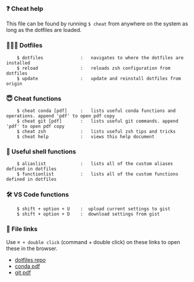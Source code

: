 ### ❓ Cheat help

This file can be found by running `$ cheat` from anywhere on the system as long as the dotfiles are loaded.

### 👨🏻‍💻 Dotfiles

```
    $ dotfiles              :   navigates to where the dotfiles are installed
    $ reload                :   reloads zsh configuration from dotfiles
    $ update                :   update and reinstall dotfiles from origin
```

### 😇 Cheat functions

```
    $ cheat conda [pdf]     :   lists useful conda functions and operations. append 'pdf' to open pdf copy 
    $ cheat git [pdf]       :   lists useful git commands. append 'pdf' to open pdf copy   
    $ cheat zsh             :   lists useful zsh tips and tricks
    $ cheat help            :   views this help document
```

### 🦪 Useful shell functions

```
    $ aliaslist             :   lists all of the custom aliases defined in dotfiles
    $ functionlist          :   lists all of the custom functions defined in dotfiles
```

### 🛠  VS Code functions

```
    $ shift + option + U    :  upload current settings to gist
    $ shift + option + D    :  download settings from gist
```

### 📁 File links

Use `⌘ + double click` (command + double click) on these links to open these in the browser.

* [dotfiles repo](https://github.com/jshvn/dotfiles)
* [conda pdf](https://github.com/jshvn/dotfiles/blob/master/zsh/cheat/pdf/conda.pdf)
* [git pdf](https://github.com/jshvn/dotfiles/blob/master/zsh/cheat/pdf/git.pdf)
